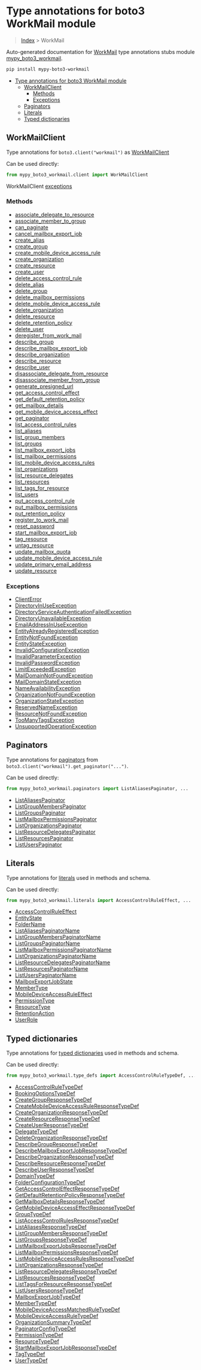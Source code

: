 # Type annotations for boto3 WorkMail module

> [Index](..) > WorkMail

Auto-generated documentation for
[WorkMail](https://boto3.amazonaws.com/v1/documentation/api/latest/reference/services/workmail.html#WorkMail)
type annotations stubs module
[mypy_boto3_workmail](https://pypi.org/project/mypy-boto3-workmail/).

```bash
pip install mypy-boto3-workmail
```

- [Type annotations for boto3 WorkMail module](#type-annotations-for-boto3-workmail-module)
  - [WorkMailClient](#workmailclient)
    - [Methods](#methods)
    - [Exceptions](#exceptions)
  - [Paginators](#paginators)
  - [Literals](#literals)
  - [Typed dictionaries](#typed-dictionaries)

## WorkMailClient

Type annotations for `boto3.client("workmail")` as
[WorkMailClient](./client.md)

Can be used directly:

```python
from mypy_boto3_workmail.client import WorkMailClient
```

WorkMailClient [exceptions](./client.md#exceptions)

### Methods

- [associate_delegate_to_resource](./client.md#associate-delegate-to-resource)
- [associate_member_to_group](./client.md#associate-member-to-group)
- [can_paginate](./client.md#can-paginate)
- [cancel_mailbox_export_job](./client.md#cancel-mailbox-export-job)
- [create_alias](./client.md#create-alias)
- [create_group](./client.md#create-group)
- [create_mobile_device_access_rule](./client.md#create-mobile-device-access-rule)
- [create_organization](./client.md#create-organization)
- [create_resource](./client.md#create-resource)
- [create_user](./client.md#create-user)
- [delete_access_control_rule](./client.md#delete-access-control-rule)
- [delete_alias](./client.md#delete-alias)
- [delete_group](./client.md#delete-group)
- [delete_mailbox_permissions](./client.md#delete-mailbox-permissions)
- [delete_mobile_device_access_rule](./client.md#delete-mobile-device-access-rule)
- [delete_organization](./client.md#delete-organization)
- [delete_resource](./client.md#delete-resource)
- [delete_retention_policy](./client.md#delete-retention-policy)
- [delete_user](./client.md#delete-user)
- [deregister_from_work_mail](./client.md#deregister-from-work-mail)
- [describe_group](./client.md#describe-group)
- [describe_mailbox_export_job](./client.md#describe-mailbox-export-job)
- [describe_organization](./client.md#describe-organization)
- [describe_resource](./client.md#describe-resource)
- [describe_user](./client.md#describe-user)
- [disassociate_delegate_from_resource](./client.md#disassociate-delegate-from-resource)
- [disassociate_member_from_group](./client.md#disassociate-member-from-group)
- [generate_presigned_url](./client.md#generate-presigned-url)
- [get_access_control_effect](./client.md#get-access-control-effect)
- [get_default_retention_policy](./client.md#get-default-retention-policy)
- [get_mailbox_details](./client.md#get-mailbox-details)
- [get_mobile_device_access_effect](./client.md#get-mobile-device-access-effect)
- [get_paginator](./client.md#get-paginator)
- [list_access_control_rules](./client.md#list-access-control-rules)
- [list_aliases](./client.md#list-aliases)
- [list_group_members](./client.md#list-group-members)
- [list_groups](./client.md#list-groups)
- [list_mailbox_export_jobs](./client.md#list-mailbox-export-jobs)
- [list_mailbox_permissions](./client.md#list-mailbox-permissions)
- [list_mobile_device_access_rules](./client.md#list-mobile-device-access-rules)
- [list_organizations](./client.md#list-organizations)
- [list_resource_delegates](./client.md#list-resource-delegates)
- [list_resources](./client.md#list-resources)
- [list_tags_for_resource](./client.md#list-tags-for-resource)
- [list_users](./client.md#list-users)
- [put_access_control_rule](./client.md#put-access-control-rule)
- [put_mailbox_permissions](./client.md#put-mailbox-permissions)
- [put_retention_policy](./client.md#put-retention-policy)
- [register_to_work_mail](./client.md#register-to-work-mail)
- [reset_password](./client.md#reset-password)
- [start_mailbox_export_job](./client.md#start-mailbox-export-job)
- [tag_resource](./client.md#tag-resource)
- [untag_resource](./client.md#untag-resource)
- [update_mailbox_quota](./client.md#update-mailbox-quota)
- [update_mobile_device_access_rule](./client.md#update-mobile-device-access-rule)
- [update_primary_email_address](./client.md#update-primary-email-address)
- [update_resource](./client.md#update-resource)

### Exceptions

- [ClientError](./client.md#clienterror)
- [DirectoryInUseException](./client.md#directoryinuseexception)
- [DirectoryServiceAuthenticationFailedException](./client.md#directoryserviceauthenticationfailedexception)
- [DirectoryUnavailableException](./client.md#directoryunavailableexception)
- [EmailAddressInUseException](./client.md#emailaddressinuseexception)
- [EntityAlreadyRegisteredException](./client.md#entityalreadyregisteredexception)
- [EntityNotFoundException](./client.md#entitynotfoundexception)
- [EntityStateException](./client.md#entitystateexception)
- [InvalidConfigurationException](./client.md#invalidconfigurationexception)
- [InvalidParameterException](./client.md#invalidparameterexception)
- [InvalidPasswordException](./client.md#invalidpasswordexception)
- [LimitExceededException](./client.md#limitexceededexception)
- [MailDomainNotFoundException](./client.md#maildomainnotfoundexception)
- [MailDomainStateException](./client.md#maildomainstateexception)
- [NameAvailabilityException](./client.md#nameavailabilityexception)
- [OrganizationNotFoundException](./client.md#organizationnotfoundexception)
- [OrganizationStateException](./client.md#organizationstateexception)
- [ReservedNameException](./client.md#reservednameexception)
- [ResourceNotFoundException](./client.md#resourcenotfoundexception)
- [TooManyTagsException](./client.md#toomanytagsexception)
- [UnsupportedOperationException](./client.md#unsupportedoperationexception)

## Paginators

Type annotations for [paginators](./paginators.md) from
`boto3.client("workmail").get_paginator("...")`.

Can be used directly:

```python
from mypy_boto3_workmail.paginators import ListAliasesPaginator, ...
```

- [ListAliasesPaginator](./paginators.md#listaliasespaginator)
- [ListGroupMembersPaginator](./paginators.md#listgroupmemberspaginator)
- [ListGroupsPaginator](./paginators.md#listgroupspaginator)
- [ListMailboxPermissionsPaginator](./paginators.md#listmailboxpermissionspaginator)
- [ListOrganizationsPaginator](./paginators.md#listorganizationspaginator)
- [ListResourceDelegatesPaginator](./paginators.md#listresourcedelegatespaginator)
- [ListResourcesPaginator](./paginators.md#listresourcespaginator)
- [ListUsersPaginator](./paginators.md#listuserspaginator)

## Literals

Type annotations for [literals](./literals.md) used in methods and schema.

Can be used directly:

```python
from mypy_boto3_workmail.literals import AccessControlRuleEffect, ...
```

- [AccessControlRuleEffect](./literals.md#accesscontrolruleeffect)
- [EntityState](./literals.md#entitystate)
- [FolderName](./literals.md#foldername)
- [ListAliasesPaginatorName](./literals.md#listaliasespaginatorname)
- [ListGroupMembersPaginatorName](./literals.md#listgroupmemberspaginatorname)
- [ListGroupsPaginatorName](./literals.md#listgroupspaginatorname)
- [ListMailboxPermissionsPaginatorName](./literals.md#listmailboxpermissionspaginatorname)
- [ListOrganizationsPaginatorName](./literals.md#listorganizationspaginatorname)
- [ListResourceDelegatesPaginatorName](./literals.md#listresourcedelegatespaginatorname)
- [ListResourcesPaginatorName](./literals.md#listresourcespaginatorname)
- [ListUsersPaginatorName](./literals.md#listuserspaginatorname)
- [MailboxExportJobState](./literals.md#mailboxexportjobstate)
- [MemberType](./literals.md#membertype)
- [MobileDeviceAccessRuleEffect](./literals.md#mobiledeviceaccessruleeffect)
- [PermissionType](./literals.md#permissiontype)
- [ResourceType](./literals.md#resourcetype)
- [RetentionAction](./literals.md#retentionaction)
- [UserRole](./literals.md#userrole)

## Typed dictionaries

Type annotations for [typed dictionaries](./type_defs.md) used in methods and
schema.

Can be used directly:

```python
from mypy_boto3_workmail.type_defs import AccessControlRuleTypeDef, ...
```

- [AccessControlRuleTypeDef](./type_defs.md#accesscontrolruletypedef)
- [BookingOptionsTypeDef](./type_defs.md#bookingoptionstypedef)
- [CreateGroupResponseTypeDef](./type_defs.md#creategroupresponsetypedef)
- [CreateMobileDeviceAccessRuleResponseTypeDef](./type_defs.md#createmobiledeviceaccessruleresponsetypedef)
- [CreateOrganizationResponseTypeDef](./type_defs.md#createorganizationresponsetypedef)
- [CreateResourceResponseTypeDef](./type_defs.md#createresourceresponsetypedef)
- [CreateUserResponseTypeDef](./type_defs.md#createuserresponsetypedef)
- [DelegateTypeDef](./type_defs.md#delegatetypedef)
- [DeleteOrganizationResponseTypeDef](./type_defs.md#deleteorganizationresponsetypedef)
- [DescribeGroupResponseTypeDef](./type_defs.md#describegroupresponsetypedef)
- [DescribeMailboxExportJobResponseTypeDef](./type_defs.md#describemailboxexportjobresponsetypedef)
- [DescribeOrganizationResponseTypeDef](./type_defs.md#describeorganizationresponsetypedef)
- [DescribeResourceResponseTypeDef](./type_defs.md#describeresourceresponsetypedef)
- [DescribeUserResponseTypeDef](./type_defs.md#describeuserresponsetypedef)
- [DomainTypeDef](./type_defs.md#domaintypedef)
- [FolderConfigurationTypeDef](./type_defs.md#folderconfigurationtypedef)
- [GetAccessControlEffectResponseTypeDef](./type_defs.md#getaccesscontroleffectresponsetypedef)
- [GetDefaultRetentionPolicyResponseTypeDef](./type_defs.md#getdefaultretentionpolicyresponsetypedef)
- [GetMailboxDetailsResponseTypeDef](./type_defs.md#getmailboxdetailsresponsetypedef)
- [GetMobileDeviceAccessEffectResponseTypeDef](./type_defs.md#getmobiledeviceaccesseffectresponsetypedef)
- [GroupTypeDef](./type_defs.md#grouptypedef)
- [ListAccessControlRulesResponseTypeDef](./type_defs.md#listaccesscontrolrulesresponsetypedef)
- [ListAliasesResponseTypeDef](./type_defs.md#listaliasesresponsetypedef)
- [ListGroupMembersResponseTypeDef](./type_defs.md#listgroupmembersresponsetypedef)
- [ListGroupsResponseTypeDef](./type_defs.md#listgroupsresponsetypedef)
- [ListMailboxExportJobsResponseTypeDef](./type_defs.md#listmailboxexportjobsresponsetypedef)
- [ListMailboxPermissionsResponseTypeDef](./type_defs.md#listmailboxpermissionsresponsetypedef)
- [ListMobileDeviceAccessRulesResponseTypeDef](./type_defs.md#listmobiledeviceaccessrulesresponsetypedef)
- [ListOrganizationsResponseTypeDef](./type_defs.md#listorganizationsresponsetypedef)
- [ListResourceDelegatesResponseTypeDef](./type_defs.md#listresourcedelegatesresponsetypedef)
- [ListResourcesResponseTypeDef](./type_defs.md#listresourcesresponsetypedef)
- [ListTagsForResourceResponseTypeDef](./type_defs.md#listtagsforresourceresponsetypedef)
- [ListUsersResponseTypeDef](./type_defs.md#listusersresponsetypedef)
- [MailboxExportJobTypeDef](./type_defs.md#mailboxexportjobtypedef)
- [MemberTypeDef](./type_defs.md#membertypedef)
- [MobileDeviceAccessMatchedRuleTypeDef](./type_defs.md#mobiledeviceaccessmatchedruletypedef)
- [MobileDeviceAccessRuleTypeDef](./type_defs.md#mobiledeviceaccessruletypedef)
- [OrganizationSummaryTypeDef](./type_defs.md#organizationsummarytypedef)
- [PaginatorConfigTypeDef](./type_defs.md#paginatorconfigtypedef)
- [PermissionTypeDef](./type_defs.md#permissiontypedef)
- [ResourceTypeDef](./type_defs.md#resourcetypedef)
- [StartMailboxExportJobResponseTypeDef](./type_defs.md#startmailboxexportjobresponsetypedef)
- [TagTypeDef](./type_defs.md#tagtypedef)
- [UserTypeDef](./type_defs.md#usertypedef)
